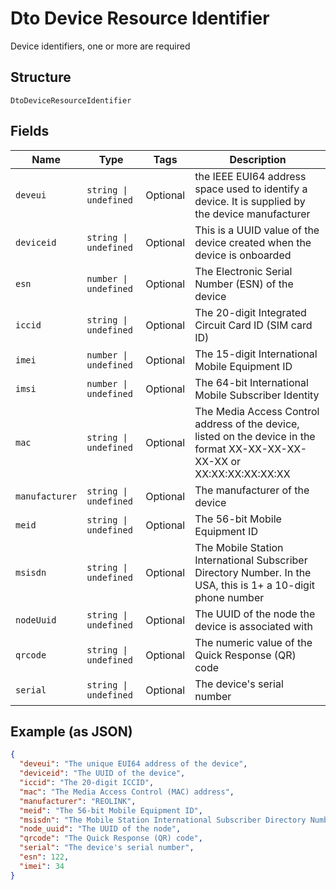 
# Dto Device Resource Identifier

Device identifiers, one or more are required

## Structure

`DtoDeviceResourceIdentifier`

## Fields

| Name | Type | Tags | Description |
|  --- | --- | --- | --- |
| `deveui` | `string \| undefined` | Optional | the IEEE EUI64 address space used to identify a device. It is supplied by the device manufacturer |
| `deviceid` | `string \| undefined` | Optional | This is a UUID value of the device created when the device is onboarded |
| `esn` | `number \| undefined` | Optional | The Electronic Serial Number (ESN) of the device |
| `iccid` | `string \| undefined` | Optional | The 20-digit Integrated Circuit Card ID (SIM card ID) |
| `imei` | `number \| undefined` | Optional | The 15-digit International Mobile Equipment ID |
| `imsi` | `number \| undefined` | Optional | The 64-bit International Mobile Subscriber Identity |
| `mac` | `string \| undefined` | Optional | The Media Access Control address of the device, listed on the device in the format XX-XX-XX-XX-XX-XX or XX:XX:XX:XX:XX:XX |
| `manufacturer` | `string \| undefined` | Optional | The manufacturer of the device |
| `meid` | `string \| undefined` | Optional | The 56-bit Mobile Equipment ID |
| `msisdn` | `string \| undefined` | Optional | The Mobile Station International Subscriber Directory Number. In the USA, this is 1+ a 10-digit phone number |
| `nodeUuid` | `string \| undefined` | Optional | The UUID of the node the device is associated with |
| `qrcode` | `string \| undefined` | Optional | The numeric value of the Quick Response (QR) code |
| `serial` | `string \| undefined` | Optional | The device's serial number |

## Example (as JSON)

```json
{
  "deveui": "The unique EUI64 address of the device",
  "deviceid": "The UUID of the device",
  "iccid": "The 20-digit ICCID",
  "mac": "The Media Access Control (MAC) address",
  "manufacturer": "REOLINK",
  "meid": "The 56-bit Mobile Equipment ID",
  "msisdn": "The Mobile Station International Subscriber Directory Number",
  "node_uuid": "The UUID of the node",
  "qrcode": "The Quick Response (QR) code",
  "serial": "The device's serial number",
  "esn": 122,
  "imei": 34
}
```

